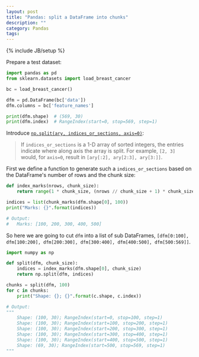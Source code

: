```yaml
---
layout: post
title: "Pandas: split a DataFrame into chunks"
description: ""
category: Pandas
tags: 
---
```

{% include JB/setup %}

Prepare a test dataset:

```python
import pandas as pd
from sklearn.datasets import load_breast_cancer

bc = load_breast_cancer()

dfm = pd.DataFrame(bc['data'])
dfm.columns = bc['feature_names']

print(dfm.shape)  # (569, 30)
print(dfm.index)  # RangeIndex(start=0, stop=569, step=1)
```

Introduce [`np.split(ary, indices_or_sections, axis=0)`](https://docs.scipy.org/doc/numpy-dev/reference/generated/numpy.split.html):

> If `indices_or_sections` is a 1-D array of sorted integers, the entries indicate where along axis the array is split. For example, `[2, 3]` would, for `axis=0`, result in `[ary[:2], ary[2:3], ary[3:]]`.

First we define a function to generate such a `indices_or_sections` based on the DataFrame's number of rows and the chunk size:

```python
def index_marks(nrows, chunk_size):
    return range(1 * chunk_size, (nrows // chunk_size + 1) * chunk_size, chunk_size)

indices = list(chunk_marks(dfm.shape[0], 100))
print("Marks: {}".format(indices))

# Output:
#   Marks: [100, 200, 300, 400, 500]
```

So here we are going to cut `dfm` into a list of sub DataFrames, `[dfm[0:100], dfm[100:200], dfm[200:300], dfm[300:400], dfm[400:500], dfm[500:569]]`.

```python
import numpy as np

def split(dfm, chunk_size):
    indices = index_marks(dfm.shape[0], chunk_size)
    return np.split(dfm, indices)

chunks = split(dfm, 100)
for c in chunks:
    print("Shape: {}; {}".format(c.shape, c.index))

# Output:
"""
    Shape: (100, 30); RangeIndex(start=0, stop=100, step=1)
    Shape: (100, 30); RangeIndex(start=100, stop=200, step=1)
    Shape: (100, 30); RangeIndex(start=200, stop=300, step=1)
    Shape: (100, 30); RangeIndex(start=300, stop=400, step=1)
    Shape: (100, 30); RangeIndex(start=400, stop=500, step=1)
    Shape: (69, 30); RangeIndex(start=500, stop=569, step=1)
"""
```